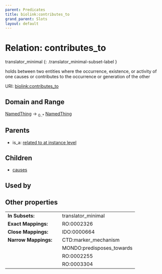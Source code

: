 ```yaml
---
parent: Predicates
title: biolink:contributes_to
grand_parent: Slots
layout: default
---
```


# Relation: contributes_to

translator_minimal
{: .translator_minimal-subset-label }


holds between two entities where the occurrence, existence, or activity of one causes or contributes to the occurrence or generation of the other

URI: [biolink:contributes_to](https://w3id.org/biolink/contributes_to)

## Domain and Range

[NamedThing](NamedThing.md) ->  <sub>0..\*</sub> [NamedThing](NamedThing.md)

## Parents

 *  is_a: [related to at instance level](related_to_at_instance_level.md)

## Children

 *  [causes](causes.md)

## Used by


## Other properties

|  |  |  |
| --- | --- | --- |
| **In Subsets:** | | translator_minimal |
| **Exact Mappings:** | | RO:0002326 |
| **Close Mappings:** | | IDO:0000664 |
| **Narrow Mappings:** | | CTD:marker_mechanism |
|  | | MONDO:predisposes_towards |
|  | | RO:0002255 |
|  | | RO:0003304 |

